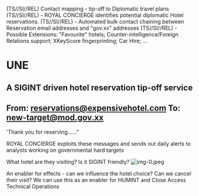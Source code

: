 (TS//SI//REL) Contact mapping - tip-off to Diplomatic travel plans
(TS//SI//REL) - ROYAL CONCIERGE identifies potential diplomatic Hotel reservations.
(TS//SI//REL) - Automated bulk contact chaining between Reservation email addresses and "gov.xx" addresses
(TS//SI//REL) - Possible Extensions: "Favourite" hotels; Counter-intelligence/Foreign Relations support; XKeyScore fingerprinting; Car Hire; ...
# UNE 

## A SIGINT driven hotel reservation tip-off service

## From: reservations@expensivehotel.com To: new-target@mod.gov.xx

'Thank you for reserving......"

ROYAL CONCIERGE exploits these messages and sends out daily alerts to analysts working on governmental hard targets

What hotel are they visiting? Is it SIGINT friendly?
![img-0.jpeg](img-0.jpeg)

An enabler for effects - can we influence the hotel choice? Can we cancel their visit?
We can use this as an enabler for HUMINT and Close Access Technical Operations
